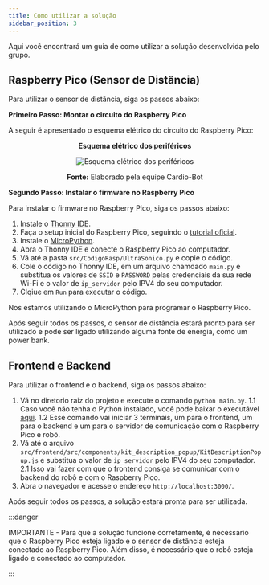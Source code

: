 ```yaml
---
title: Como utilizar a solução
sidebar_position: 3
---
```


Aqui você encontrará um guia de como utilizar a solução desenvolvida pelo grupo.

## Raspberry Pico (Sensor de Distância)

Para utilizar o sensor de distância, siga os passos abaixo:

**Primeiro Passo: Montar o circuito do Raspberry Pico**

A seguir é apresentado o esquema elétrico do circuito do Raspberry Pico:

<div align="center"> 

**Esquema elétrico dos periféricos** 

![Esquema elétrico dos periféricos](/../static/img/esquema-circuito/circuito-elétrico.jpg)

**Fonte:** Elaborado pela equipe Cardio-Bot 

</div>

**Segundo Passo: Instalar o firmware no Raspberry Pico**

Para instalar o firmware no Raspberry Pico, siga os passos abaixo:

1. Instale o [Thonny IDE](https://thonny.org/).
2. Faça o setup inicial do Raspberry Pico, seguindo o [tutorial oficial](https://projects.raspberrypi.org/en/projects/getting-started-with-the-pico).
3. Instale o [MicroPython](https://micropython.org/download/rp2-pico/).
4. Abra o Thonny IDE e conecte o Raspberry Pico ao computador.
5. Vá até a pasta `src/CodigoRasp/UltraSonico.py` e copie o código.
6. Cole o código no Thonny IDE, em um arquivo chamdado `main.py` e substitua os valores de `SSID` e `PASSWORD` pelas credenciais da sua rede Wi-Fi e o valor de `ip_servidor` pelo IPV4 do seu computador.
7. Clqiue em `Run` para executar o código.

Nos estamos utilizando o MicroPython para programar o Raspberry Pico.

Após seguir todos os passos, o sensor de distância estará pronto para ser utilizado e pode ser ligado utilizando alguma fonte de energia, como um power bank.


## Frontend e Backend

Para utilizar o frontend e o backend, siga os passos abaixo:

1. Vá no diretorio raiz do projeto e execute o comando `python main.py`.
    1.1 Caso você não tenha o Python instalado, você pode baixar o executável [aqui](https://www.python.org/downloads/).
    1.2 Esse comando vai iniciar 3 terminais, um para o frontend, um para o backend e um para o servidor de comunicação com o Raspberry Pico e robô.
2. Vá até o arquivo `src/frontend/src/components/kit_description_popup/KitDescriptionPopup.js` e substitua o valor de `ip_servidor` pelo IPV4 do seu computador.
    2.1 Isso vai fazer com que o frontend consiga se comunicar com o backend do robô e com o Raspberry Pico.
3. Abra o navegador e acesse o endereço `http://localhost:3000/`.

Após seguir todos os passos, a solução estará pronta para ser utilizada.

:::danger

IMPORTANTE - Para que a solução funcione corretamente, é necessário que o Raspberry Pico esteja ligado e o sensor de distância esteja conectado ao Raspberry Pico. Além disso, é necessário que o robô esteja ligado e conectado ao computador.

:::




